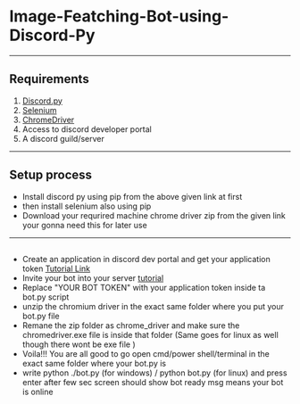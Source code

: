 # Image-Featching-Bot-using-Discord-Py
--- 
## Requirements
1. [Discord.py](https://pypi.org/project/discord.py/)
2. [Selenium](https://pypi.org/project/selenium/)
3. [ChromeDriver](https://chromedriver.chromium.org/downloads)
4. Access to discord developer portal
5. A discord guild/server
---
## Setup process
- Install discord py using pip from the above given link at first
- then install selenium also using pip
- Download your requrired machine chrome driver zip from the given link your gonna need this for later use
---
## 
- Create an application in discord dev portal and get your application token [Tutorial Link](https://www.writebots.com/discord-bot-token/)
- Invite your bot into your server [tutorial](https://www.writebots.com/discord-bot-token/)
- Replace "YOUR BOT TOKEN" with your application token inside ta bot.py script
- unzip the chromium driver in the exact same folder where you put your bot.py file
- Remane the zip folder as chrome_driver and make sure the chromedriver.exe file is inside that folder (Same goes for linux as well though there wont be exe file )
- Voila!!! You are all good to go open cmd/power shell/terminal in the exact same folder where your bot.py is
- write python ./bot.py (for windows) / python bot.py (for linux) and press enter after few sec screen should show bot ready msg means your bot is online
